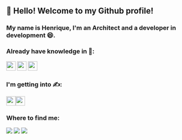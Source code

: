 ## 👋 Hello! Welcome to my Github profile!
### My name is Henrique, I'm an Architect and a developer in development 😄.


### Already have knowledge in 💯:

<img src="https://cdn.jsdelivr.net/gh/devicons/devicon/icons/photoshop/photoshop-plain.svg" width="25" height="25"/>  <img src="https://cdn.jsdelivr.net/gh/devicons/devicon/icons/illustrator/illustrator-plain.svg" width="25" height="25"/>  <img src="https://cdn.jsdelivr.net/gh/devicons/devicon/icons/c/c-line.svg" width="25" height="25"/>


### I'm getting into ✍:

<img src="https://cdn.jsdelivr.net/gh/devicons/devicon/icons/javascript/javascript-plain.svg" width="25" height="25"/><img src="https://cdn.jsdelivr.net/gh/devicons/devicon/icons/python/python-plain.svg" width="25" height="25"/>
          
          
### Where to find me:

<div>
<a href="https://instagram.com/hbenevideschagas" target="_blank"><img src="https://img.shields.io/badge/-Instagram-%23E4405F?style=for-the-badge&logo=instagram&logoColor=white" target="_blank"></a>
<a href = "mailto:benevides.henrique@gmail.com"><img src="https://img.shields.io/badge/Gmail-D14836?style=for-the-badge&logo=gmail&logoColor=white" target="_blank"></a>
<a href="https://www.linkedin.com/in/henriquebchagas/" target="_blank"><img src="https://img.shields.io/badge/-LinkedIn-%230077B5?style=for-the-badge&logo=linkedin&logoColor=white" target="_blank"></a>   
</div> 
          


<!--
**benevideshenrique/benevideshenrique** is a ✨ _special_ ✨ repository because its `README.md` (this file) appears on your GitHub profile.

Here are some ideas to get you started:

- 🔭 I’m currently working on ...
- 🌱 I’m currently learning ...
- 👯 I’m looking to collaborate on ...
- 🤔 I’m looking for help with ...
- 💬 Ask me about ...
- 📫 How to reach me: ...
- 😄 Pronouns: ...
- ⚡ Fun fact: ...
-->
